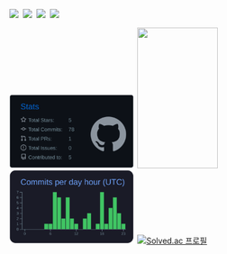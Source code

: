 <p>
  <img height="50" src="https://camo.githubusercontent.com/3913c59c7057f9c9a7f79d63c9753930e69790c8f90fbb375a78686e96165d29/68747470733a2f2f6564656e742e6769746875622e696f2f537570657254696e7949636f6e732f696d616765732f7376672f76697375616c73747564696f636f64652e737667">&nbsp;
  <img height="50" src="https://cdn2.iconfinder.com/data/icons/social-icon-3/512/social_style_3_html5-512.png">&nbsp;
  <img height="50" src="https://cdn2.iconfinder.com/data/icons/social-icon-3/512/social_style_3_css3-512.png">&nbsp;
  <img height="50" src="https://camo.githubusercontent.com/9496882abd182958bcea4238ab44f7eb8928d7a4144c150f18f6c55ceb9b4490/68747470733a2f2f6564656e742e6769746875622e696f2f537570657254696e7949636f6e732f696d616765732f7376672f6a6176617363726970742e737667">&nbsp;
  <!--<img height="50" src="https://camo.githubusercontent.com/98ce3f27aec475c03ad0441a7d4092f6b956814c7adc7f0049689dccedb82f1d/68747470733a2f2f6564656e742e6769746875622e696f2f537570657254696e7949636f6e732f696d616765732f7376672f72656163742e737667">&nbsp;
  <img height="51" src="http://iconsetc.com/icons-watermarks/flat-rounded-square-white-on-green-gradient/raphael/raphael_node-js/raphael_node-js_flat-rounded-square-white-on-green-gradient_512x512.png">&nbsp;-->
</p>
<div float="left">
<a>
<img src="https://raw.githubusercontent.com/yhuj79/yhuj79/main/profile-summary-card-output/github_dark/3-stats.svg" width=44.3%/>
</a>
<img src="https://github-readme-stats.vercel.app/api/top-langs/?username=yhuj79&hide_border=true&langs_count=5&layout=compact&theme=tokyonight" width=53.3% height=250/>
</a>
</div>
<div float="left">
<a>
<img src="https://raw.githubusercontent.com/yhuj79/yhuj79/main/profile-summary-card-output/github_dark/4-productive-time.svg" width=44.3%/>
</a>
<a href="https://solved.ac/yhuj79">
  <img src="http://mazassumnida.wtf/api/v2/generate_badge?boj=yhuj79&border_radius=3" alt="Solved.ac 프로필" width=53.3%/>
</a>
</div>
